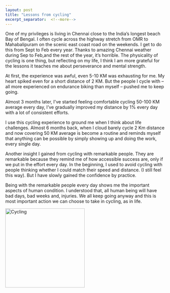 ```yaml
---
layout: post
title: "Lessons from cycling"
excerpt_separator:  <!--more-->
---
```

<!-- <img src="/blog/images/dhruvbogra.jpg" alt="Digital transformation"> 
<a href="https://www.amazon.in/Grit-Gravel-Gear-hundred-bicycle-ebook/dp/B086YY3JG3/ref=sr_1_2?crid=3UQZO2B51BO7C&dchild=1&keywords=dhruv+bogra&qid=1592308563&sprefix=dhruv+bogra%2Caps%2C458&sr=8-2">Grit, Gravel and Gear</a> -->

One of my privileges is living in Chennai close to the India’s longest beach Bay of Bengal. I often cycle across the highway stretch from OMR to Mahabalipuram on the scenic east coast road on the weekends. I get to do this from Sept to Feb every year.  Thanks to amazing Chennai weather during Sep to Feb,and the rest of the year, it’s horrible. The physicality of cycling is one thing, but reflecting on my life, I think I am more grateful for the lessons it teaches me about perseverance and mental strength. 

At first, the experience was awful, even 5-10 KM was exhausting for me. My heart spiked even for a short distance of 2 KM.  But the people I cycle with – all more experienced on endurance biking than myself – pushed me to keep going. 

Almost 3 months later, I've started feeling comfortable cycling 50-100 KM average every day, I’ve gradually improved my distance by 1% every day with a lot of consistent efforts.

I use this cycling experience to ground me when I think about life challenges. Almost 6 months back, when I cloud barely cycle 2 Km distance and now covering 50 KM average is become a routine and reminds myself that anything can be possible by simply showing up and doing the work, every single day.

Another insight I gained from cycling with remarkable people. They are remarkable because they remind me of how accessible success are, only if we put in the effort every day. In the beginning, I used to avoid cycling with people thinking whether I could match their speed and distance. (I still feel this way). But I have slowly gained the confidence by practice.

Being with the remarkable people every day shows me the important aspects of human condition. I understood that, all human being will have bad days, bad weeks and, injuries. We all keep going anyway and this is most important action we can choose to take in cycling, as in life. 

<img src="/blog/images/cycle.jpg" alt="Cycling" style="width:250px;"> 

<br>
<script type="text/javascript" src="https://platform-api.sharethis.com/js/sharethis.js#property=5eaba5f77525e90012616b98&product=inline-share-buttons" async="async"></script>

<div class="sharethis-inline-share-buttons"></div>